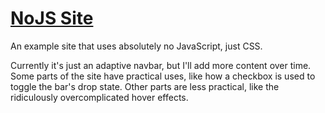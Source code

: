 # [NoJS Site](https://nojs.site)
An example site that uses absolutely no JavaScript, just CSS.

Currently it's just an adaptive navbar, but I'll add more content over time. Some parts of the site have practical uses, like how a checkbox is used to toggle the bar's drop state. Other parts are less practical, like the ridiculously overcomplicated hover effects.